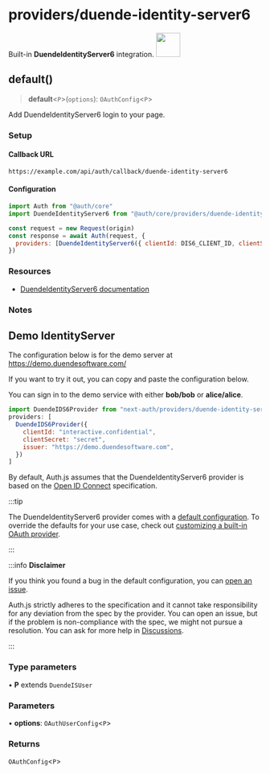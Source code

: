 # providers/duende-identity-server6

<div style={{backgroundColor: "#000", display: "flex", justifyContent: "space-between", color: "#fff", padding: 16}}>
<span>Built-in <b>DuendeIdentityServer6</b> integration.</span>
<a href="https://docs.duendesoftware.com/identityserver/v6">
  <img style={{display: "block"}} src="https://authjs.dev/img/providers/duende-identity-server6.svg" height="48" width="48"/>
</a>
</div>

## default()

> **default**\<`P`\>(`options`): `OAuthConfig`\<`P`\>

Add DuendeIdentityServer6 login to your page.

### Setup

#### Callback URL
```
https://example.com/api/auth/callback/duende-identity-server6
```

#### Configuration
```js
import Auth from "@auth/core"
import DuendeIdentityServer6 from "@auth/core/providers/duende-identity-server6"

const request = new Request(origin)
const response = await Auth(request, {
  providers: [DuendeIdentityServer6({ clientId: DIS6_CLIENT_ID, clientSecret: DIS6_CLIENT_SECRET, issuer: DIS6_ISSUER })],
})
```

### Resources

 - [DuendeIdentityServer6 documentation](https://docs.duendesoftware.com/identityserver/v6)

### Notes

## Demo IdentityServer

The configuration below is for the demo server at https://demo.duendesoftware.com/

If you want to try it out, you can copy and paste the configuration below.

You can sign in to the demo service with either <b>bob/bob</b> or <b>alice/alice</b>.

```js title=pages/api/auth/[...nextauth].js
import DuendeIDS6Provider from "next-auth/providers/duende-identity-server6"
providers: [
  DuendeIDS6Provider({
    clientId: "interactive.confidential",
    clientSecret: "secret",
    issuer: "https://demo.duendesoftware.com",
  })
]
```
By default, Auth.js assumes that the DuendeIdentityServer6 provider is
based on the [Open ID Connect](https://openid.net/specs/openid-connect-core-1_0.html) specification.

:::tip

The DuendeIdentityServer6 provider comes with a [default configuration](https://github.com/nextauthjs/next-auth/blob/main/packages/core/src/providers/duende-identity-server6.ts).
To override the defaults for your use case, check out [customizing a built-in OAuth provider](https://authjs.dev/guides/providers/custom-provider#override-default-options).

:::

:::info **Disclaimer**

If you think you found a bug in the default configuration, you can [open an issue](https://authjs.dev/new/provider-issue).

Auth.js strictly adheres to the specification and it cannot take responsibility for any deviation from
the spec by the provider. You can open an issue, but if the problem is non-compliance with the spec,
we might not pursue a resolution. You can ask for more help in [Discussions](https://authjs.dev/new/github-discussions).

:::

### Type parameters

• **P** extends `DuendeISUser`

### Parameters

• **options**: `OAuthUserConfig`\<`P`\>

### Returns

`OAuthConfig`\<`P`\>
